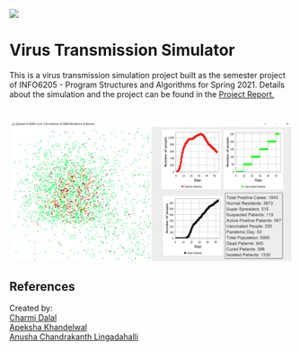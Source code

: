 <img align="left" src="https://media.giphy.com/media/dVuyBgq2z5gVBkFtDc/giphy.gif" width=220><br>



#  Virus Transmission Simulator

This is a virus transmission simulation project built as the semester project of INFO6205 - Program Structures and Algorithms for Spring 2021.
Details about the simulation and the project can be found in the [Project Report.](https://github.com/charmiidalal/PSA-Final-Project/blob/main/Report/FinalProject_Report.pdf)


#
<p align="center">
<img src="assets/SimulationImage1.gif" width=500>
<br>

## References
Created by:<br>
 [Charmi Dalal](https://github.com/charmiidalal) <br>
 [Apeksha Khandelwal](https://github.com/apeksha-khandelwal) <br>
 [Anusha Chandrakanth Lingadahalli](https://github.com/anushalingadahalli) <br>
 

